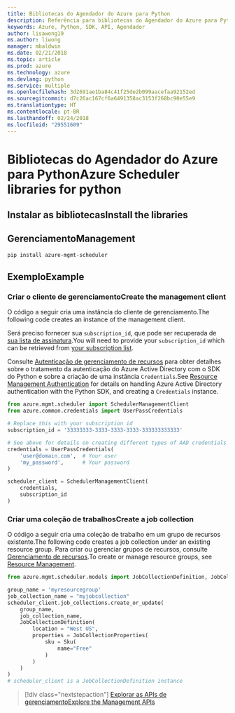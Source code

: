 ```yaml
---
title: Bibliotecas do Agendador do Azure para Python
description: Referência para bibliotecas do Agendador do Azure para Python
keywords: Azure, Python, SDK, API, Agendador
author: lisawong19
ms.author: liwong
manager: mbaldwin
ms.date: 02/21/2018
ms.topic: article
ms.prod: azure
ms.technology: azure
ms.devlang: python
ms.service: multiple
ms.openlocfilehash: 3d2691ae1ba84c41f25de2b099aacefaa92152ed
ms.sourcegitcommit: d7c26ac167cf6a6491358ac3153f268bc90e55e9
ms.translationtype: HT
ms.contentlocale: pt-BR
ms.lasthandoff: 02/24/2018
ms.locfileid: "29551609"
---
```

# <a name="azure-scheduler-libraries-for-python"></a><span data-ttu-id="95b8f-104">Bibliotecas do Agendador do Azure para Python</span><span class="sxs-lookup"><span data-stu-id="95b8f-104">Azure Scheduler libraries for python</span></span>

## <a name="install-the-libraries"></a><span data-ttu-id="95b8f-105">Instalar as bibliotecas</span><span class="sxs-lookup"><span data-stu-id="95b8f-105">Install the libraries</span></span>

## <a name="management"></a><span data-ttu-id="95b8f-106">Gerenciamento</span><span class="sxs-lookup"><span data-stu-id="95b8f-106">Management</span></span>

```bash
pip install azure-mgmt-scheduler
```
## <a name="example"></a><span data-ttu-id="95b8f-107">Exemplo</span><span class="sxs-lookup"><span data-stu-id="95b8f-107">Example</span></span>

### <a name="create-the-management-client"></a><span data-ttu-id="95b8f-108">Criar o cliente de gerenciamento</span><span class="sxs-lookup"><span data-stu-id="95b8f-108">Create the management client</span></span>

<span data-ttu-id="95b8f-109">O código a seguir cria uma instância do cliente de gerenciamento.</span><span class="sxs-lookup"><span data-stu-id="95b8f-109">The following code creates an instance of the management client.</span></span>

<span data-ttu-id="95b8f-110">Será preciso fornecer sua ``subscription_id``, que pode ser recuperada de [sua lista de assinatura](https://manage.windowsazure.com/#Workspaces/AdminTasks/SubscriptionMapping).</span><span class="sxs-lookup"><span data-stu-id="95b8f-110">You will need to provide your ``subscription_id`` which can be retrieved from [your subscription list](https://manage.windowsazure.com/#Workspaces/AdminTasks/SubscriptionMapping).</span></span>

<span data-ttu-id="95b8f-111">Consulte [Autenticação de gerenciamento de recursos](/python/azure/python-sdk-azure-authenticate) para obter detalhes sobre o tratamento da autenticação do Azure Active Directory com o SDK do Python e sobre a criação de uma instância ``Credentials``.</span><span class="sxs-lookup"><span data-stu-id="95b8f-111">See [Resource Management Authentication](/python/azure/python-sdk-azure-authenticate) for details on handling Azure Active Directory authentication with the Python SDK, and creating a ``Credentials`` instance.</span></span>

```python
from azure.mgmt.scheduler import SchedulerManagementClient
from azure.common.credentials import UserPassCredentials

# Replace this with your subscription id
subscription_id = '33333333-3333-3333-3333-333333333333'

# See above for details on creating different types of AAD credentials
credentials = UserPassCredentials(
    'user@domain.com',  # Your user
    'my_password',      # Your password
)

scheduler_client = SchedulerManagementClient(
    credentials,
    subscription_id
)
```

### <a name="create-a-job-collection"></a><span data-ttu-id="95b8f-112">Criar uma coleção de trabalhos</span><span class="sxs-lookup"><span data-stu-id="95b8f-112">Create a job collection</span></span>

<span data-ttu-id="95b8f-113">O código a seguir cria uma coleção de trabalho em um grupo de recursos existente.</span><span class="sxs-lookup"><span data-stu-id="95b8f-113">The following code creates a job collection under an existing resource group.</span></span>
<span data-ttu-id="95b8f-114">Para criar ou gerenciar grupos de recursos, consulte [Gerenciamento de recursos](/python/api/overview/azure/azure.mgmt.resource).</span><span class="sxs-lookup"><span data-stu-id="95b8f-114">To create or manage resource groups, see [Resource Management](/python/api/overview/azure/azure.mgmt.resource).</span></span>

```python
from azure.mgmt.scheduler.models import JobCollectionDefinition, JobCollectionProperties, Sku

group_name = 'myresourcegroup'
job_collection_name = "myjobcollection"
scheduler_client.job_collections.create_or_update(
    group_name,
    job_collection_name,
    JobCollectionDefinition(
        location = "West US",
        properties = JobCollectionProperties(
            sku = Sku(
                name="Free"
            )
        )
    )
)
# scheduler_client is a JobCollectionDefinition instance
```

> [!div class="nextstepaction"]
> [<span data-ttu-id="95b8f-115">Explorar as APIs de gerenciamento</span><span class="sxs-lookup"><span data-stu-id="95b8f-115">Explore the Management APIs</span></span>](/python/api/overview/azure/scheduler/management)